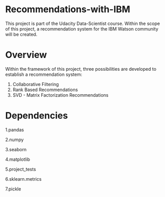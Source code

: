 # Recommendations-with-IBM

This project is part of the Udacity Data-Scientist course. Within the scope of this project, a recommendation system for the IBM Watson community will be created. 

# Overview

Within the framework of this project, three possibilities are developed to establish a recommendation system: 
1) Collaborative Filtering
2) Rank Based Recommendations
3) SVD - Matrix Factorization Recommendations

# Dependencies
1.pandas

2.numpy

3.seaborn

4.matplotlib

5.project_tests

6.sklearn.metrics

7.pickle


